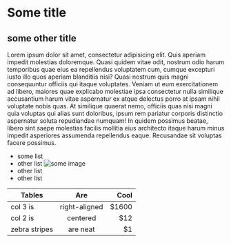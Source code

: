 # Some title

## some other title

Lorem ipsum dolor sit amet, consectetur adipisicing elit. Quis aperiam impedit molestias doloremque. Quasi quidem vitae odit, nostrum odio harum temporibus quae eius ea repellendus voluptatem cum, cumque excepturi iusto illo quos aperiam blanditiis nisi? Quasi nostrum quis magni consequuntur officiis qui itaque voluptates. Veniam ut eum exercitationem ad libero, maiores quae explicabo molestiae ipsa consectetur nulla similique accusantium harum vitae aspernatur ex atque delectus porro at ipsam nihil voluptate nobis quas. At similique quaerat nemo, officiis quas nisi magni quia voluptas qui alias sunt doloribus, ipsum rem pariatur corporis distinctio aspernatur soluta repudiandae numquam! In quidem possimus beatae, libero sint saepe molestias facilis mollitia eius architecto itaque harum minus impedit asperiores assumenda repellendus eaque. Recusandae sit voluptas facere possimus.

- some list
- other list
  ![some image](assets/images/rssu-logo.png)
- other list
- other list

| Tables        | Are           | Cool  |
| ------------- |:-------------:| -----:|
| col 3 is      | right-aligned | $1600 |
| col 2 is      | centered      |   $12 |
| zebra stripes | are neat      |    $1 |
